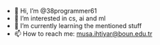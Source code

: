 - 👋 Hi, I’m @38programmer61
- 👀 I’m interested in cs, ai and ml
- 🌱 I’m currently learning the mentioned stuff
- 📫 How to reach me: musa.ihtiyar@boun.edu.tr

<!---
38programmer61/38programmer61 is a ✨ special ✨ repository because its `README.md` (this file) appears on your GitHub profile.
You can click the Preview link to take a look at your changes.
--->
